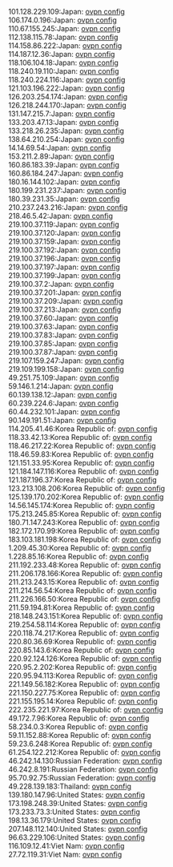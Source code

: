 101.128.229.109:Japan: [ovpn config](vpn/101_128_229_109.ovpn)  
106.174.0.196:Japan: [ovpn config](vpn/106_174_0_196.ovpn)  
110.67.155.245:Japan: [ovpn config](vpn/110_67_155_245.ovpn)  
112.138.115.78:Japan: [ovpn config](vpn/112_138_115_78.ovpn)  
114.158.86.222:Japan: [ovpn config](vpn/114_158_86_222.ovpn)  
114.187.12.36:Japan: [ovpn config](vpn/114_187_12_36.ovpn)  
118.106.104.18:Japan: [ovpn config](vpn/118_106_104_18.ovpn)  
118.240.19.110:Japan: [ovpn config](vpn/118_240_19_110.ovpn)  
118.240.224.116:Japan: [ovpn config](vpn/118_240_224_116.ovpn)  
121.103.196.222:Japan: [ovpn config](vpn/121_103_196_222.ovpn)  
126.203.254.174:Japan: [ovpn config](vpn/126_203_254_174.ovpn)  
126.218.244.170:Japan: [ovpn config](vpn/126_218_244_170.ovpn)  
131.147.215.7:Japan: [ovpn config](vpn/131_147_215_7.ovpn)  
133.203.47.13:Japan: [ovpn config](vpn/133_203_47_13.ovpn)  
133.218.26.235:Japan: [ovpn config](vpn/133_218_26_235.ovpn)  
138.64.210.254:Japan: [ovpn config](vpn/138_64_210_254.ovpn)  
14.14.69.54:Japan: [ovpn config](vpn/14_14_69_54.ovpn)  
153.211.2.89:Japan: [ovpn config](vpn/153_211_2_89.ovpn)  
160.86.183.39:Japan: [ovpn config](vpn/160_86_183_39.ovpn)  
160.86.184.247:Japan: [ovpn config](vpn/160_86_184_247.ovpn)  
180.16.144.102:Japan: [ovpn config](vpn/180_16_144_102.ovpn)  
180.199.231.237:Japan: [ovpn config](vpn/180_199_231_237.ovpn)  
180.39.231.35:Japan: [ovpn config](vpn/180_39_231_35.ovpn)  
210.237.243.216:Japan: [ovpn config](vpn/210_237_243_216.ovpn)  
218.46.5.42:Japan: [ovpn config](vpn/218_46_5_42.ovpn)  
219.100.37.119:Japan: [ovpn config](vpn/219_100_37_119.ovpn)  
219.100.37.120:Japan: [ovpn config](vpn/219_100_37_120.ovpn)  
219.100.37.159:Japan: [ovpn config](vpn/219_100_37_159.ovpn)  
219.100.37.192:Japan: [ovpn config](vpn/219_100_37_192.ovpn)  
219.100.37.196:Japan: [ovpn config](vpn/219_100_37_196.ovpn)  
219.100.37.197:Japan: [ovpn config](vpn/219_100_37_197.ovpn)  
219.100.37.199:Japan: [ovpn config](vpn/219_100_37_199.ovpn)  
219.100.37.2:Japan: [ovpn config](vpn/219_100_37_2.ovpn)  
219.100.37.201:Japan: [ovpn config](vpn/219_100_37_201.ovpn)  
219.100.37.209:Japan: [ovpn config](vpn/219_100_37_209.ovpn)  
219.100.37.213:Japan: [ovpn config](vpn/219_100_37_213.ovpn)  
219.100.37.60:Japan: [ovpn config](vpn/219_100_37_60.ovpn)  
219.100.37.63:Japan: [ovpn config](vpn/219_100_37_63.ovpn)  
219.100.37.83:Japan: [ovpn config](vpn/219_100_37_83.ovpn)  
219.100.37.85:Japan: [ovpn config](vpn/219_100_37_85.ovpn)  
219.100.37.87:Japan: [ovpn config](vpn/219_100_37_87.ovpn)  
219.107.159.247:Japan: [ovpn config](vpn/219_107_159_247.ovpn)  
219.109.199.158:Japan: [ovpn config](vpn/219_109_199_158.ovpn)  
49.251.75.109:Japan: [ovpn config](vpn/49_251_75_109.ovpn)  
59.146.1.214:Japan: [ovpn config](vpn/59_146_1_214.ovpn)  
60.139.138.12:Japan: [ovpn config](vpn/60_139_138_12.ovpn)  
60.239.224.6:Japan: [ovpn config](vpn/60_239_224_6.ovpn)  
60.44.232.101:Japan: [ovpn config](vpn/60_44_232_101.ovpn)  
90.149.191.51:Japan: [ovpn config](vpn/90_149_191_51.ovpn)  
114.205.41.46:Korea Republic of: [ovpn config](vpn/114_205_41_46.ovpn)  
118.33.42.13:Korea Republic of: [ovpn config](vpn/118_33_42_13.ovpn)  
118.46.217.22:Korea Republic of: [ovpn config](vpn/118_46_217_22.ovpn)  
118.46.59.83:Korea Republic of: [ovpn config](vpn/118_46_59_83.ovpn)  
121.151.33.95:Korea Republic of: [ovpn config](vpn/121_151_33_95.ovpn)  
121.184.147.116:Korea Republic of: [ovpn config](vpn/121_184_147_116.ovpn)  
121.187.196.37:Korea Republic of: [ovpn config](vpn/121_187_196_37.ovpn)  
123.213.108.206:Korea Republic of: [ovpn config](vpn/123_213_108_206.ovpn)  
125.139.170.202:Korea Republic of: [ovpn config](vpn/125_139_170_202.ovpn)  
14.56.145.174:Korea Republic of: [ovpn config](vpn/14_56_145_174.ovpn)  
175.213.245.85:Korea Republic of: [ovpn config](vpn/175_213_245_85.ovpn)  
180.71.147.243:Korea Republic of: [ovpn config](vpn/180_71_147_243.ovpn)  
182.172.170.99:Korea Republic of: [ovpn config](vpn/182_172_170_99.ovpn)  
183.103.181.198:Korea Republic of: [ovpn config](vpn/183_103_181_198.ovpn)  
1.209.45.30:Korea Republic of: [ovpn config](vpn/1_209_45_30.ovpn)  
1.228.85.16:Korea Republic of: [ovpn config](vpn/1_228_85_16.ovpn)  
211.192.233.48:Korea Republic of: [ovpn config](vpn/211_192_233_48.ovpn)  
211.206.178.166:Korea Republic of: [ovpn config](vpn/211_206_178_166.ovpn)  
211.213.243.15:Korea Republic of: [ovpn config](vpn/211_213_243_15.ovpn)  
211.214.56.54:Korea Republic of: [ovpn config](vpn/211_214_56_54.ovpn)  
211.226.166.50:Korea Republic of: [ovpn config](vpn/211_226_166_50.ovpn)  
211.59.194.81:Korea Republic of: [ovpn config](vpn/211_59_194_81.ovpn)  
218.148.243.151:Korea Republic of: [ovpn config](vpn/218_148_243_151.ovpn)  
219.254.58.114:Korea Republic of: [ovpn config](vpn/219_254_58_114.ovpn)  
220.118.74.217:Korea Republic of: [ovpn config](vpn/220_118_74_217.ovpn)  
220.80.36.69:Korea Republic of: [ovpn config](vpn/220_80_36_69.ovpn)  
220.85.143.6:Korea Republic of: [ovpn config](vpn/220_85_143_6.ovpn)  
220.92.124.126:Korea Republic of: [ovpn config](vpn/220_92_124_126.ovpn)  
220.95.2.202:Korea Republic of: [ovpn config](vpn/220_95_2_202.ovpn)  
220.95.94.113:Korea Republic of: [ovpn config](vpn/220_95_94_113.ovpn)  
221.149.56.182:Korea Republic of: [ovpn config](vpn/221_149_56_182.ovpn)  
221.150.227.75:Korea Republic of: [ovpn config](vpn/221_150_227_75.ovpn)  
221.155.195.14:Korea Republic of: [ovpn config](vpn/221_155_195_14.ovpn)  
222.235.221.97:Korea Republic of: [ovpn config](vpn/222_235_221_97.ovpn)  
49.172.7.96:Korea Republic of: [ovpn config](vpn/49_172_7_96.ovpn)  
58.234.0.3:Korea Republic of: [ovpn config](vpn/58_234_0_3.ovpn)  
59.11.152.88:Korea Republic of: [ovpn config](vpn/59_11_152_88.ovpn)  
59.23.6.248:Korea Republic of: [ovpn config](vpn/59_23_6_248.ovpn)  
61.254.122.212:Korea Republic of: [ovpn config](vpn/61_254_122_212.ovpn)  
46.242.14.130:Russian Federation: [ovpn config](vpn/46_242_14_130.ovpn)  
46.242.8.191:Russian Federation: [ovpn config](vpn/46_242_8_191.ovpn)  
95.70.92.75:Russian Federation: [ovpn config](vpn/95_70_92_75.ovpn)  
49.228.139.183:Thailand: [ovpn config](vpn/49_228_139_183.ovpn)  
139.180.147.96:United States: [ovpn config](vpn/139_180_147_96.ovpn)  
173.198.248.39:United States: [ovpn config](vpn/173_198_248_39.ovpn)  
173.233.73.3:United States: [ovpn config](vpn/173_233_73_3.ovpn)  
198.13.36.179:United States: [ovpn config](vpn/198_13_36_179.ovpn)  
207.148.112.140:United States: [ovpn config](vpn/207_148_112_140.ovpn)  
96.63.229.106:United States: [ovpn config](vpn/96_63_229_106.ovpn)  
116.109.12.41:Viet Nam: [ovpn config](vpn/116_109_12_41.ovpn)  
27.72.119.31:Viet Nam: [ovpn config](vpn/27_72_119_31.ovpn)  

